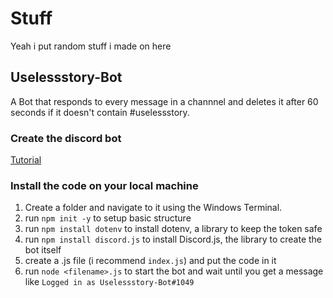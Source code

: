 # Stuff
Yeah i put random stuff i made on here
## Uselessstory-Bot
A  Bot that responds to every message in a channnel and deletes it after 60 seconds if it doesn't contain #uselessstory.
### Create the discord bot
[Tutorial](https://www.freecodecamp.org/news/create-a-discord-bot-with-javascript-nodejs/)
### Install the code on your local machine
1. Create a folder and navigate to it using the Windows Terminal.
2. run `npm init -y` to setup basic structure
3. run `npm install dotenv` to install dotenv, a library to keep the token safe
4. run `npm install discord.js` to install Discord.js, the library to create the bot itself
5. create a .js file (i recommend `index.js`) and put the code in it
6. run `node <filename>.js` to start the bot and wait until you get a message like `Logged in as Uselessstory-Bot#1049`
